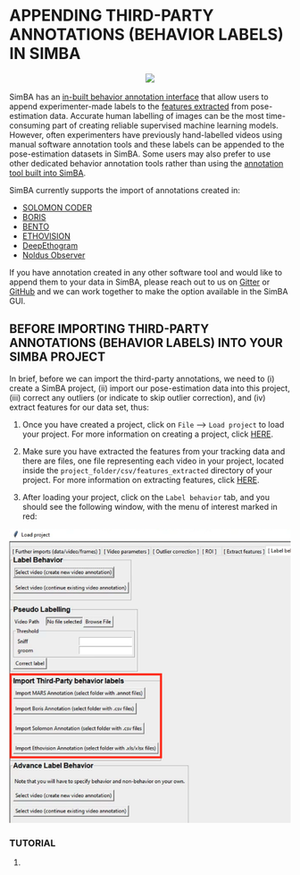 # APPENDING THIRD-PARTY ANNOTATIONS (BEHAVIOR LABELS) IN SIMBA

<p align="center">
<img src="https://github.com/sgoldenlab/simba/blob/master/images/third_party_annot.png" />
</p>


SimBA has an [in-built behavior annotation interface](https://github.com/sgoldenlab/simba/blob/master/docs/labelling_aggression_tutorial.md) that allow users to append experimenter-made labels to the [features extracted](https://github.com/sgoldenlab/simba/blob/master/docs/tutorial.md#step-5-extract-features) from  pose-estimation data. Accurate human labelling of images can be the most time-consuming part of creating reliable supervised machine learning models. However, often experimenters have previously hand-labelled videos using manual software annotation tools and these labels can be appended to the pose-estimation datasets in SimBA. Some users may also prefer to use other dedicated behavior annotation tools rather than using the [annotation tool built into SimBA](https://github.com/sgoldenlab/simba/blob/master/docs/labelling_aggression_tutorial.md).


SimBA currently supports the import of annotations created in:

* [SOLOMON CODER](https://solomon.andraspeter.com/)
* [BORIS](https://www.boris.unito.it/)
* [BENTO](https://github.com/neuroethology/bentoMAT)
* [ETHOVISION](https://www.noldus.com/ethovision-xt)
* [DeepEthogram](https://github.com/jbohnslav/deepethogram)
* [Noldus Observer](https://www.noldus.com/observer-xt)

If you have annotation created in any other software tool and would like to append them to your data in SimBA, please reach out to us on [Gitter](https://gitter.im/SimBA-Resource/community) or [GitHub](https://github.com/sgoldenlab/simba) and we can work together to make the option available in the SimBA GUI.

## BEFORE IMPORTING THIRD-PARTY ANNOTATIONS (BEHAVIOR LABELS) INTO YOUR SIMBA PROJECT

In brief, before we can import the third-party annotations, we need to (i) create a SimBA project, (ii) import our pose-estimation data into this project, (iii) correct any outliers (or indicate to skip outlier correction), and (iv) extract features for our data set, thus: 

1. Once you have created a project, click on `File` --> `Load project` to load your project. For more information on creating a project, click [HERE](https://github.com/sgoldenlab/simba/blob/master/docs/tutorial.md#part-1-create-a-new-project-1).

2. Make sure you have extracted the features from your tracking data and there are files, one file representing each video in your project, located inside the `project_folder/csv/features_extracted` directory of your project. For more information on extracting features, click [HERE](https://github.com/sgoldenlab/simba/blob/master/docs/tutorial.md#step-5-extract-features).

3. After loading your project, click on the `Label behavior` tab, and you should see the following window, with the menu of interest marked in red:

<p align="center">
<img src=/images/third_party_2.png />
</p>

### TUTORIAL 

1.
